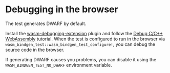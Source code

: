 # Debugging in the browser

The test generates DWARF by default.

Install the [wasm-debugging-extension](https://goo.gle/wasm-debugging-extension) plugin and
follow the [Debug C/C++ WebAssembly](https://developer.chrome.com/docs/devtools/wasm) tutorial.
When the test is configured to run in the browser via `wasm_bindgen_test::wasm_bindgen_test_configure!`,
you can debug the source code in the browser.

If generating DWARF causes you problems, you can disable it using the `WASM_BINDGEN_TEST_NO_DWARF` environment variable.
